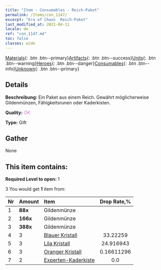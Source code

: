 ```yaml
---
title: "Item - Consumables - Reich-Paket"
permalink: /Items/con_1147/
excerpt: "Era of Chaos  Reich-Paket"
last_modified_at: 2021-04-11
locale: de
ref: "con_1147.md"
toc: false
classes: wide
---
```

 [Materials](/de/Items/){: .btn .btn--primary}[Artifacts](/de/Items/Artifacts/){: .btn .btn--success}[Units](/de/Items/Units/){: .btn .btn--warning}[Heroes](/de/Items/Heroes/){: .btn .btn--danger}[Consumables](/de/Items/Consumables/){: .btn .btn--info}[Unknown](/de/Items/Unknown/){: .btn .btn--primary}

## Details
 **Beschreibung:** Ein Paket aus einem Reich. Gewährt möglicherweise Gildenmünzen, Fähigkeitsrunen oder Kaderkisten.

 **Quality:** <span style="color: #DA70D6">OK</span>

 **Type:** Gift

## Gather

  None

## This item contains:

 **Required Level to open:** 1

 3 You would get **1** item  from:

  | Nr | Amount |     Item    | Drop Rate,% |
  |:---|:-------|:------------|:---------:|
  | 1 |  **88x** | Gildenmünze |  | 24.916943 | 
  | 2 |  **166x** | Gildenmünze |  | 16.611296 | 
  | 3 |  **388x** | Gildenmünze |  | 0.16611296 | 
  | 4 | 3 | [Blauer Kristall](/de/Items/con_716/) | 33.22259 | 
  | 5 | 3 | [Lila Kristall](/de/Items/con_720/) | 24.916943 | 
  | 6 | 3 | [Oranger Kristall](/de/Items/con_730/) | 0.16611296 | 
  | 7 | 2 | [Experten-Kaderkiste](/de/Items/con_773/) | 0.0 | 
